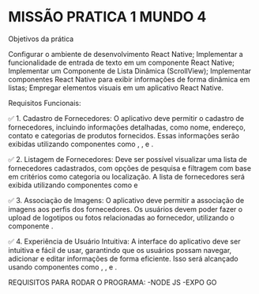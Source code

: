 # MISSÃO PRATICA 1 MUNDO 4
Objetivos da prática

Configurar o ambiente de desenvolvimento React Native;
Implementar a funcionalidade de entrada de texto em um componente React Native;
Implementar um Componente de Lista Dinâmica (ScrollView);
Implementar componentes React Native para exibir informações de forma dinâmica
em listas;
Empregar elementos visuais em um aplicativo React Native.

 Requisitos Funcionais:

✅ 1. Cadastro de Fornecedores: O aplicativo deve permitir o cadastro de fornecedores,
incluindo informações detalhadas, como nome, endereço, contato e categorias de
produtos fornecidos. Essas informações serão exibidas utilizando componentes
como <Text>, <TextInput>, e <Image>.

✅ 2. Listagem de Fornecedores: Deve ser possível visualizar uma lista de fornecedores
cadastrados, com opções de pesquisa e filtragem com base em critérios como
categoria ou localização. A lista de fornecedores será exibida utilizando
componentes como <Text> e <Image>

✅ 3. Associação de Imagens: O aplicativo deve permitir a associação de imagens aos
perfis dos fornecedores. Os usuários devem poder fazer o upload de logotipos ou
fotos relacionadas ao fornecedor, utilizando o componente <Image>.

✅ 4. Experiência de Usuário Intuitiva: A interface do aplicativo deve ser intuitiva e fácil
de usar, garantindo que os usuários possam navegar, adicionar e editar informações
de forma eficiente. Isso será alcançado usando componentes como <Text>,
<TextInput>, e <Image>. 

REQUISITOS PARA RODAR O PROGRAMA:
-NODE JS
-EXPO GO
